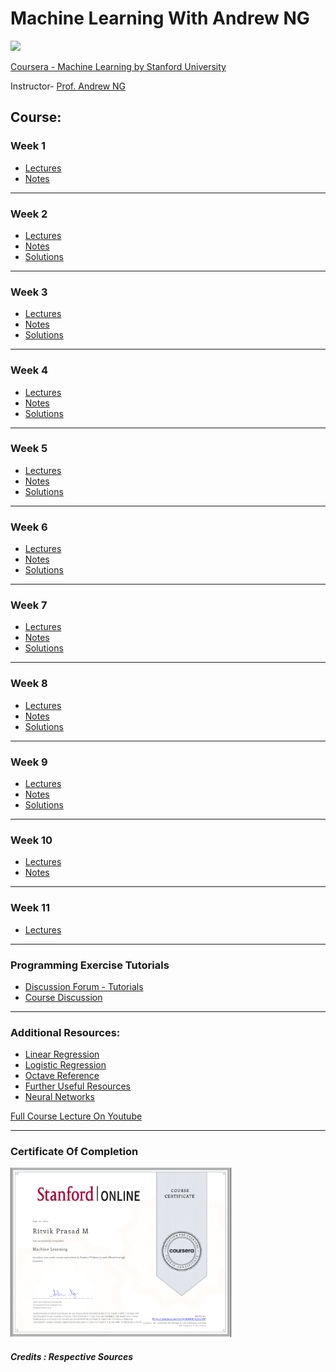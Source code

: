 #  Machine Learning With Andrew NG 

![](https://github.com/greyhatguy007/MachineLearningAndrewNG/blob/main/home/extras/resources/head.png)

[Coursera - Machine Learning by Stanford University](https://www.coursera.org/learn/machine-learning)

Instructor- [Prof. Andrew NG](https://www.andrewng.org/)

## Course:

### Week 1
  - [Lectures](https://github.com/greyhatguy007/MachineLearningAndrewNG/tree/main/home/week1/Lectures)
  - [Notes](https://github.com/greyhatguy007/MachineLearningAndrewNG/blob/main/home/week1/Lectures/notes.pdf)

<hr/>

### Week 2
  - [Lectures](https://github.com/greyhatguy007/MachineLearningAndrewNG/tree/main/home/week2/Lectures)
  - [Notes](https://github.com/greyhatguy007/MachineLearningAndrewNG/blob/main/home/week2/Lectures/notes.pdf)
  - [Solutions](https://github.com/greyhatguy007/MachineLearningAndrewNG/blob/main/home/week2/)

<hr/>

### Week 3
  - [Lectures](https://github.com/greyhatguy007/MachineLearningAndrewNG/tree/main/home/week3/Lectures)
  - [Notes](https://github.com/greyhatguy007/MachineLearningAndrewNG/blob/main/home/week3/Lectures/notes.pdf)
  - [Solutions](https://github.com/greyhatguy007/MachineLearningAndrewNG/tree/main/home/week3/)

<hr/>

### Week 4
  - [Lectures](https://github.com/greyhatguy007/MachineLearningAndrewNG/tree/main/home/week4/Lectures)
  - [Notes](https://github.com/greyhatguy007/MachineLearningAndrewNG/blob/main/home/week4/Lectures/notes.pdf)
  - [Solutions](https://github.com/greyhatguy007/MachineLearningAndrewNG/tree/main/home/week4/)

<hr/>

### Week 5
  - [Lectures](https://github.com/greyhatguy007/MachineLearningAndrewNG/tree/main/home/week5/Lectures)
  - [Notes](https://github.com/greyhatguy007/MachineLearningAndrewNG/blob/main/home/week5/Lectures/notes.pdf)
  - [Solutions](https://github.com/greyhatguy007/MachineLearningAndrewNG/tree/main/home/week5/)

<hr/>


### Week 6
  - [Lectures](https://github.com/greyhatguy007/MachineLearningAndrewNG/tree/main/home/week6/Lectures)
  - [Notes](https://github.com/greyhatguy007/MachineLearningAndrewNG/blob/main/home/week6/Lectures/notes.pdf)
  - [Solutions](https://github.com/greyhatguy007/MachineLearningAndrewNG/tree/main/home/week6/)

<hr/>

### Week 7
  - [Lectures](https://github.com/greyhatguy007/MachineLearningAndrewNG/tree/main/home/week7/Lectures)
  - [Notes](https://github.com/greyhatguy007/MachineLearningAndrewNG/blob/main/home/week7/Lectures/notes.pdf)
  - [Solutions](https://github.com/greyhatguy007/MachineLearningAndrewNG/tree/main/home/week7/)

<hr/>

### Week 8
  - [Lectures](https://github.com/greyhatguy007/MachineLearningAndrewNG/tree/main/home/week8/Lectures)
  - [Notes](https://github.com/greyhatguy007/MachineLearningAndrewNG/blob/main/home/week8/Lectures/notes.pdf)
  - [Solutions](https://github.com/greyhatguy007/MachineLearningAndrewNG/tree/main/home/week8/)

<hr/>

### Week 9
  - [Lectures](https://github.com/greyhatguy007/MachineLearningAndrewNG/tree/main/home/week9/Lectures)
  - [Notes](https://github.com/greyhatguy007/MachineLearningAndrewNG/blob/main/home/week9/Lectures/notes.pdf)
  - [Solutions](https://github.com/greyhatguy007/MachineLearningAndrewNG/tree/main/home/week9/)

<hr/>

### Week 10
  - [Lectures](https://github.com/greyhatguy007/MachineLearningAndrewNG/tree/main/home/week10/Lectures)
  - [Notes](https://github.com/greyhatguy007/MachineLearningAndrewNG/blob/main/home/week10/Lectures/notes.pdf)

<hr/>

### Week 11
  - [Lectures](https://github.com/greyhatguy007/MachineLearningAndrewNG/tree/main/home/week11/Lectures)

<hr/>

### Programming Exercise Tutorials
- [Discussion Forum - Tutorials](https://www.coursera.org/learn/machine-learning/discussions/all/threads/m0ZdvjSrEeWddiIAC9pDDA)
- [Course Discussion](https://www.coursera.org/learn/machine-learning/discussions/all/threads/0SxufTSrEeWPACIACw4G5w)


<hr/>

### Additional Resources:
- [Linear Regression](https://adit.io/posts/2016-02-20-Linear-Regression-in-Pictures.html)
- [Logistic Regression](https://adit.io/posts/2016-03-13-Logistic-Regression.html#non-linear-classification)
- [Octave Reference](https://octave.org/octave.pdf)
- [Further Useful Resources](https://www.coursera.org/learn/machine-learning/resources/NrY2G)
- [Neural Networks](https://github.com/greyhatguy007/MachineLearningAndrewNG/tree/main/home/weektras)

[Full Course Lecture On Youtube](https://youtube.com/playlist?list=PLLssT5z_DsK-h9vYZkQkYNWcItqhlRJLN)

<hr/>



### Certificate Of Completion

<img src = "https://github.com/greyhatguy007/resources/blob/main/ml-certificate.png" height="70%" width=70%/>


##### Credits : Respective Sources
